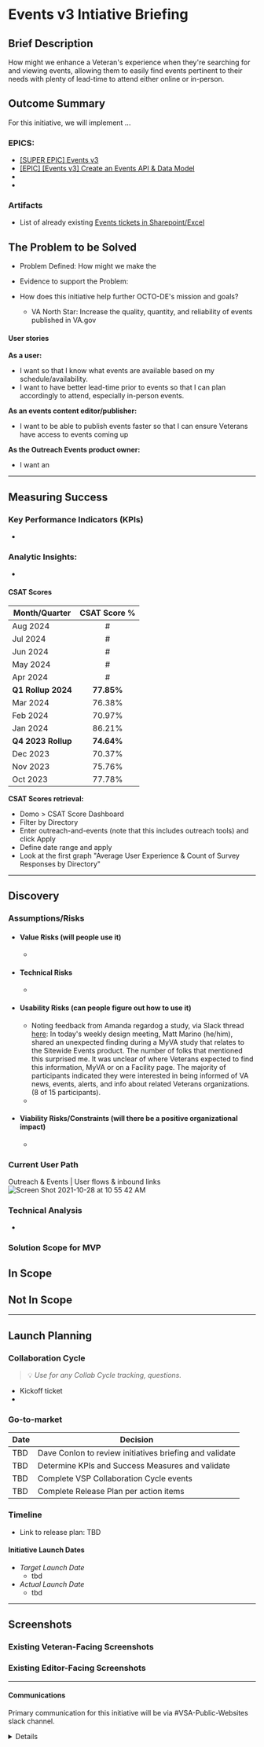 # Events v3 Intiative Briefing

## Brief Description
How might we enhance a Veteran's experience when they're searching for and viewing events, allowing them to easily find events pertinent to their needs with plenty of lead-time to attend either online or in-person.

## Outcome Summary
  
For this initiative, we will implement ...


### EPICS: 
- [[SUPER EPIC] Events v3](https://github.com/department-of-veterans-affairs/va.gov-cms/issues/17871)
- [[EPIC] [Events v3] Create an Events API & Data Model](https://github.com/department-of-veterans-affairs/va.gov-cms/issues/17911)
- 
- 
### Artifacts
- List of already existing [Events tickets in Sharepoint/Excel](https://dvagov.sharepoint.com/:x:/r/sites/SitewidePublicWebsites/_layouts/15/Doc.aspx?sourcedoc=%7B1d81bc4d-d972-4e1b-aa55-1523d419e9fd%7D&action=edit&wdenableroaming=1&wdlcid=en-US&wdorigin=ItemsView&wdhostclicktime=1717177303908&wdredirectionreason=Force_SingleStepBoot&wdinitialsession=4fbb0378-03c7-ac19-5f26-30f8c7b84877&wdrldsc=2&wdrldc=1&wdrldr=ContinueInExcel)



## The Problem to be Solved

* Problem Defined: How might we make the 

* Evidence to support the Problem: 



* How does this initiative help further OCTO-DE's mission and goals?
     * VA North Star: Increase the quality, quantity, and reliability of events published in VA.gov 
    
   
#### User stories

**As a user:**
  
- I want so that I know what events are available based on my schedule/availability. 
- I want to have better lead-time prior to events so that I can plan accordingly to attend, especially in-person events.

**As an events content editor/publisher:**

- I want to be able to publish events faster so that I can ensure Veterans have access to events coming up

**As the Outreach Events product owner:**

- I want an 
    
<!--
## Desired User Outcomes
- *Why would a user want to use this?*
- *With this problem solved, what should users be able to do/achieve that they couldn't before?*

## Undesired User Outcomes
## Desired Business Outcomes

- *Why would your business want this to exist?*
- *With this problem solved, what should your business be able to do/achieve that they couldn't before?*

## Undesired Business Outcomes
-->

---
## Measuring Success

### Key Performance Indicators (KPIs)

-   

### Analytic Insights:
* 

#### CSAT Scores

| Month/Quarter | CSAT Score % 
| --- |:---:|
| Aug 2024 | # |
| Jul 2024 | # |
| Jun 2024 | # |
| May 2024 | # |
| Apr 2024 | # |
|**Q1 Rollup 2024** | **77.85%** |
| Mar 2024 | 76.38% |
| Feb 2024 | 70.97% |
| Jan 2024 | 86.21% |
|**Q4 2023 Rollup** | **74.64%** |
| Dec 2023 | 70.37% |
| Nov 2023 | 75.76% |
| Oct 2023 | 77.78% |


**CSAT Scores retrieval:**
* Domo > CSAT Score Dashboard 
* Filter by Directory
* Enter outreach-and-events (note that this includes outreach tools) and click Apply
* Define date range and apply
* Look at the first graph "Average User Experience & Count of Survey Responses by Directory"
---

## Discovery

### Assumptions/Risks

* #### Value Risks (will people use it)
  - 
* #### Technical Risks 
  - 
* #### Usability Risks (can people figure out how to use it)
  - Noting feedback from Amanda regardog a study, via Slack thread [here](https://dsva.slack.com/archives/C03LFSPGV16/p1715637703887209): In today's weekly design meeting, Matt Marino (he/him), shared an unexpected finding during a MyVA study that relates to the Sitewide Events product. The number of folks that mentioned this surprised me. It was unclear of where Veterans expected to find this information, MyVA or on a Facility page. The majority of participants indicated they were interested in being informed of VA news, events, alerts, and info about related Veterans organizations. (8 of 15 participants).
  - 
* #### Viability Risks/Constraints (will there be a positive organizational impact)
   -
### Current User Path

Outreach & Events | User flows & inbound links
![Screen Shot 2021-10-28 at 10 55 42 AM](https://user-images.githubusercontent.com/70410912/139301132-8c3ddf53-ed54-47d6-aa6e-6f85da90e1ec.png)

### Technical Analysis 
- 

### Solution Scope for MVP
**In Scope**
- 

**Not In Scope**
- 
--- 

## Launch Planning
### Collaboration Cycle
> 💡 *Use for any Collab Cycle tracking, questions.*

- Kickoff ticket
- 

### Go-to-market 

|Date| Decision |
|--|--|
| TBD |  Dave Conlon to review initiatives briefing and validate |
| TBD |  Determine KPIs and Success Measures and validate |
| TBD |  Complete VSP Collaboration Cycle events  |
| TBD |  Complete Release Plan per action items |

### Timeline 

- Link to release plan: TBD



#### Initiative Launch Dates
- *Target Launch Date*
  - tbd
- *Actual Launch Date* 
  - tbd

---
   
## Screenshots

### Existing Veteran-Facing Screenshots




### Existing Editor-Facing Screenshots

---

#### Communications
Primary communication for this initiative will be via #VSA-Public-Websites slack channel. 

<details>

- Team Name: Public Websites 
- GitHub Label(s): VSA-Public-Websites 
- Slack channel: #vsa-public-wesbites
- Product POCs: David Conlon (PO), Fran Cross (PM)


#### Stakeholders
PO - Dave Conlon 
Veteran Experience Office (VA)

<details>
  
- Office/Department: N/A
- Contact(s): N/A
 
</details>

---


